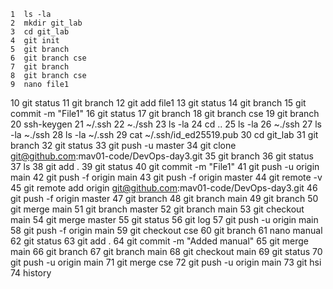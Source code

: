     1  ls -la
    2  mkdir git_lab
    3  cd git_lab
    4  git init
    5  git branch
    6  git branch cse
    7  git branch
    8  git branch cse
    9  nano file1
   10  git status
   11  git branch
   12  git add file1
   13  git status
   14  git branch
   15  git commit -m "File1"
   16  git status
   17  git branch
   18  git branch cse
   19  git branch
   20  ssh-keygen
   21  ~/.ssh
   22  ~./ssh
   23  ls -la
   24  cd ..
   25  ls -la
   26  ~./ssh
   27  ls -la ~./ssh
   28  ls -la ~/.ssh
   29  cat ~/.ssh/id_ed25519.pub
   30  cd git_lab
   31  git branch
   32  git status
   33  git push -u master
   34  git clone git@github.com:mav01-code/DevOps-day3.git
   35  git branch
   36  git status
   37  ls
   38  git add .
   39  git status
   40  git commit -m "File1"
   41  git push -u origin main
   42  git push -f origin main
   43  git push -f origin master
   44  git remote -v
   45  git remote add origin git@github.com:mav01-code/DevOps-day3.git
   46  git push -f origin master
   47  git branch
   48  git branch main
   49  git branch
   50  git merge main
   51  git branch master
   52  git branch main
   53  git checkout main
   54  git merge master
   55  git status
   56  git log
   57  git push -u origin main
   58  git push -f origin main
   59  git checkout cse
   60  git branch
   61  nano manual
   62  git status
   63  git add .
   64  git commit -m "Added manual"
   65  git merge main
   66  git branch
   67  git branch main
   68  git checkout  main
   69  git status
   70  git push -u origin main
   71  git merge cse
   72  git push -u origin main
   73  git hsi
   74  history
